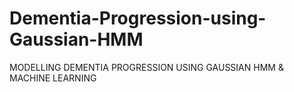# Dementia-Progression-using-Gaussian-HMM
MODELLING DEMENTIA PROGRESSION USING GAUSSIAN HMM &amp; MACHINE LEARNING 
